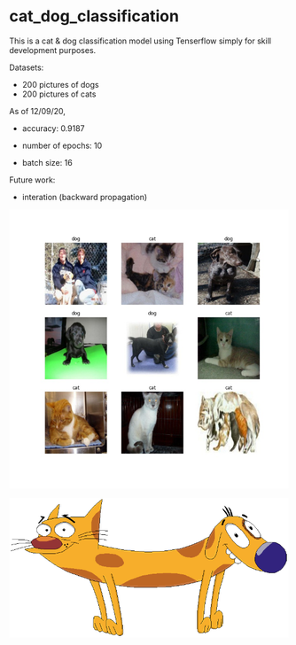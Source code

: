 # cat_dog_classification

This is a cat & dog classification model using Tenserflow simply for skill development purposes. 

Datasets: 
- 200 pictures of dogs
- 200 pictures of cats

As of 12/09/20, 

- accuracy: 0.9187

- number of epochs: 10
- batch size: 16

Future work: 
- interation (backward propagation) 

![ninegrid](/img/nine.jpg)


![catdog](/img/catdog.png)
